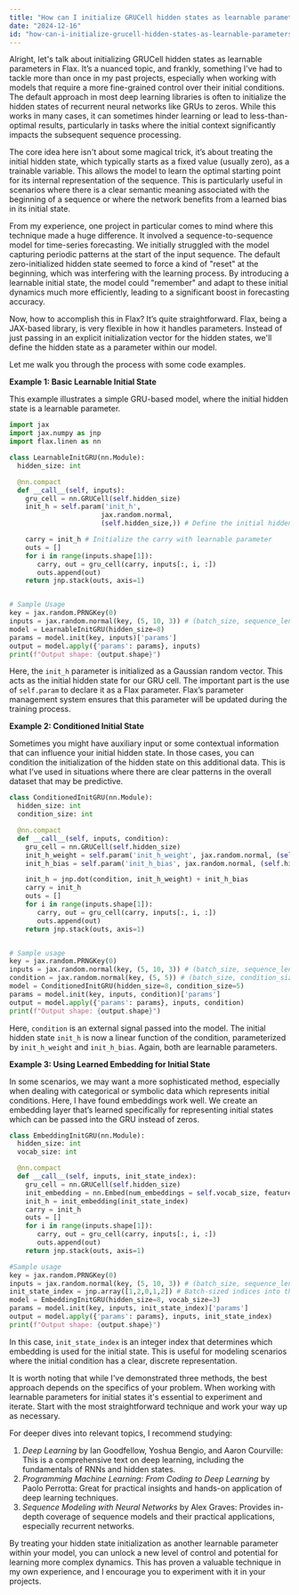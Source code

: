 ```yaml
---
title: "How can I initialize GRUCell hidden states as learnable parameters in Flax?"
date: "2024-12-16"
id: "how-can-i-initialize-grucell-hidden-states-as-learnable-parameters-in-flax"
---
```


Alright, let's talk about initializing GRUCell hidden states as learnable parameters in Flax. It’s a nuanced topic, and frankly, something I've had to tackle more than once in my past projects, especially when working with models that require a more fine-grained control over their initial conditions. The default approach in most deep learning libraries is often to initialize the hidden states of recurrent neural networks like GRUs to zeros. While this works in many cases, it can sometimes hinder learning or lead to less-than-optimal results, particularly in tasks where the initial context significantly impacts the subsequent sequence processing.

The core idea here isn't about some magical trick, it’s about treating the initial hidden state, which typically starts as a fixed value (usually zero), as a trainable variable. This allows the model to learn the optimal starting point for its internal representation of the sequence. This is particularly useful in scenarios where there is a clear semantic meaning associated with the beginning of a sequence or where the network benefits from a learned bias in its initial state.

From my experience, one project in particular comes to mind where this technique made a huge difference. It involved a sequence-to-sequence model for time-series forecasting. We initially struggled with the model capturing periodic patterns at the start of the input sequence. The default zero-initialized hidden state seemed to force a kind of "reset" at the beginning, which was interfering with the learning process. By introducing a learnable initial state, the model could "remember" and adapt to these initial dynamics much more efficiently, leading to a significant boost in forecasting accuracy.

Now, how to accomplish this in Flax? It’s quite straightforward. Flax, being a JAX-based library, is very flexible in how it handles parameters. Instead of just passing in an explicit initialization vector for the hidden states, we'll define the hidden state as a parameter within our model.

Let me walk you through the process with some code examples.

**Example 1: Basic Learnable Initial State**

This example illustrates a simple GRU-based model, where the initial hidden state is a learnable parameter.

```python
import jax
import jax.numpy as jnp
import flax.linen as nn

class LearnableInitGRU(nn.Module):
  hidden_size: int

  @nn.compact
  def __call__(self, inputs):
    gru_cell = nn.GRUCell(self.hidden_size)
    init_h = self.param('init_h',
                       jax.random.normal,
                       (self.hidden_size,)) # Define the initial hidden state as a parameter

    carry = init_h # Initialize the carry with learnable parameter
    outs = []
    for i in range(inputs.shape[1]):
       carry, out = gru_cell(carry, inputs[:, i, :])
       outs.append(out)
    return jnp.stack(outs, axis=1)


# Sample Usage
key = jax.random.PRNGKey(0)
inputs = jax.random.normal(key, (5, 10, 3)) # (batch_size, sequence_length, input_size)
model = LearnableInitGRU(hidden_size=8)
params = model.init(key, inputs)['params']
output = model.apply({'params': params}, inputs)
print(f"Output shape: {output.shape}")
```
Here, the `init_h` parameter is initialized as a Gaussian random vector. This acts as the initial hidden state for our GRU cell. The important part is the use of `self.param` to declare it as a Flax parameter. Flax’s parameter management system ensures that this parameter will be updated during the training process.

**Example 2: Conditioned Initial State**

Sometimes you might have auxiliary input or some contextual information that can influence your initial hidden state. In those cases, you can condition the initialization of the hidden state on this additional data. This is what I’ve used in situations where there are clear patterns in the overall dataset that may be predictive.

```python
class ConditionedInitGRU(nn.Module):
  hidden_size: int
  condition_size: int

  @nn.compact
  def __call__(self, inputs, condition):
    gru_cell = nn.GRUCell(self.hidden_size)
    init_h_weight = self.param('init_h_weight', jax.random.normal, (self.condition_size, self.hidden_size))
    init_h_bias = self.param('init_h_bias', jax.random.normal, (self.hidden_size,))

    init_h = jnp.dot(condition, init_h_weight) + init_h_bias
    carry = init_h
    outs = []
    for i in range(inputs.shape[1]):
       carry, out = gru_cell(carry, inputs[:, i, :])
       outs.append(out)
    return jnp.stack(outs, axis=1)


# Sample usage
key = jax.random.PRNGKey(0)
inputs = jax.random.normal(key, (5, 10, 3)) # (batch_size, sequence_length, input_size)
condition = jax.random.normal(key, (5, 5)) # (batch_size, condition_size)
model = ConditionedInitGRU(hidden_size=8, condition_size=5)
params = model.init(key, inputs, condition)['params']
output = model.apply({'params': params}, inputs, condition)
print(f"Output shape: {output.shape}")
```

Here, `condition` is an external signal passed into the model. The initial hidden state `init_h` is now a linear function of the condition, parameterized by `init_h_weight` and `init_h_bias`. Again, both are learnable parameters.

**Example 3: Using Learned Embedding for Initial State**

In some scenarios, we may want a more sophisticated method, especially when dealing with categorical or symbolic data which represents initial conditions. Here, I have found embeddings work well. We create an embedding layer that’s learned specifically for representing initial states which can be passed into the GRU instead of zeros.

```python
class EmbeddingInitGRU(nn.Module):
  hidden_size: int
  vocab_size: int

  @nn.compact
  def __call__(self, inputs, init_state_index):
    gru_cell = nn.GRUCell(self.hidden_size)
    init_embedding = nn.Embed(num_embeddings = self.vocab_size, features = self.hidden_size)
    init_h = init_embedding(init_state_index)
    carry = init_h
    outs = []
    for i in range(inputs.shape[1]):
       carry, out = gru_cell(carry, inputs[:, i, :])
       outs.append(out)
    return jnp.stack(outs, axis=1)

#Sample usage
key = jax.random.PRNGKey(0)
inputs = jax.random.normal(key, (5, 10, 3)) # (batch_size, sequence_length, input_size)
init_state_index = jnp.array([1,2,0,1,2]) # Batch-sized indices into the vocab
model = EmbeddingInitGRU(hidden_size=8, vocab_size=3)
params = model.init(key, inputs, init_state_index)['params']
output = model.apply({'params': params}, inputs, init_state_index)
print(f"Output shape: {output.shape}")
```

In this case, `init_state_index` is an integer index that determines which embedding is used for the initial state. This is useful for modeling scenarios where the initial condition has a clear, discrete representation.

It is worth noting that while I've demonstrated three methods, the best approach depends on the specifics of your problem. When working with learnable parameters for initial states it's essential to experiment and iterate. Start with the most straightforward technique and work your way up as necessary.

For deeper dives into relevant topics, I recommend studying:

1.  *Deep Learning* by Ian Goodfellow, Yoshua Bengio, and Aaron Courville: This is a comprehensive text on deep learning, including the fundamentals of RNNs and hidden states.
2.  *Programming Machine Learning: From Coding to Deep Learning* by Paolo Perrotta: Great for practical insights and hands-on application of deep learning techniques.
3.  *Sequence Modeling with Neural Networks* by Alex Graves: Provides in-depth coverage of sequence models and their practical applications, especially recurrent networks.

By treating your hidden state initialization as another learnable parameter within your model, you can unlock a new level of control and potential for learning more complex dynamics. This has proven a valuable technique in my own experience, and I encourage you to experiment with it in your projects.
